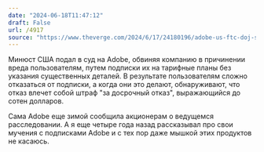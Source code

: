 ```yaml
---
date: "2024-06-18T11:47:12"
draft: False
url: /4917
source: "https://www.theverge.com/2024/6/17/24180196/adobe-us-ftc-doj-sues-subscriptions-cancel"
---
```


Минюст США подал в суд на Adobe, обвиняя компанию в причинении вреда пользователям, путем подписки их на тарифные планы без указания существенных деталей. В результате пользователям сложно отказаться от подписки, а когда они это делают, обнаруживают, что отказ влечет собой штраф "за досрочный отказ", выражающийся до сотен долларов.

Сама Adobe еще зимой сообщила акционерам о ведущемся расследовании. А я еще четыре года назад рассказывал про свои мучения с подписками Adobe и с тех пор даже мышкой этих продуктов не касаюсь.
